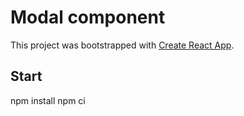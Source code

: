 # Modal component

This project was bootstrapped with [Create React App](https://github.com/facebook/create-react-app).

## Start 
npm install
npm ci
